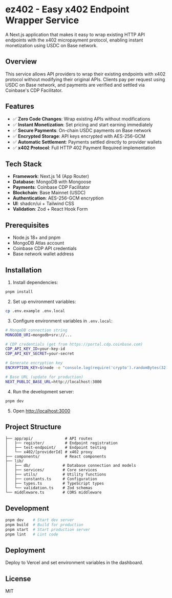# ez402 - Easy x402 Endpoint Wrapper Service

A Next.js application that makes it easy to wrap existing HTTP API endpoints with the x402 micropayment protocol, enabling instant monetization using USDC on Base network.

## Overview

This service allows API providers to wrap their existing endpoints with x402 protocol without modifying their original APIs. Clients pay per request using USDC on Base network, and payments are verified and settled via Coinbase's CDP Facilitator.

## Features

- ✅ **Zero Code Changes**: Wrap existing APIs without modifications
- ✅ **Instant Monetization**: Set pricing and start earning immediately
- ✅ **Secure Payments**: On-chain USDC payments on Base network
- ✅ **Encrypted Storage**: API keys encrypted with AES-256-GCM
- ✅ **Automatic Settlement**: Payments settled directly to provider wallets
- ✅ **x402 Protocol**: Full HTTP 402 Payment Required implementation

## Tech Stack

- **Framework**: Next.js 14 (App Router)
- **Database**: MongoDB with Mongoose
- **Payments**: Coinbase CDP Facilitator
- **Blockchain**: Base Mainnet (USDC)
- **Authentication**: AES-256-GCM encryption
- **UI**: shadcn/ui + Tailwind CSS
- **Validation**: Zod + React Hook Form

## Prerequisites

- Node.js 18+ and pnpm
- MongoDB Atlas account
- Coinbase CDP API credentials
- Base network wallet address

## Installation

1. Install dependencies:
```bash
pnpm install
```

2. Set up environment variables:
```bash
cp .env.example .env.local
```

3. Configure environment variables in `.env.local`:
```bash
# MongoDB connection string
MONGODB_URI=mongodb+srv://...

# CDP credentials (get from https://portal.cdp.coinbase.com)
CDP_API_KEY_ID=your-key-id
CDP_API_KEY_SECRET=your-secret

# Generate encryption key
ENCRYPTION_KEY=$(node -e "console.log(require('crypto').randomBytes(32).toString('hex'))")

# Base URL (update for production)
NEXT_PUBLIC_BASE_URL=http://localhost:3000
```

4. Run the development server:
```bash
pnpm dev
```

5. Open [http://localhost:3000](http://localhost:3000)

## Project Structure

```
├── app/api/              # API routes
│   ├── register/         # Endpoint registration
│   ├── test-endpoint/    # Endpoint testing
│   └── x402/[providerId] # x402 proxy
├── components/           # React components
├── lib/
│   ├── db/              # Database connection and models
│   ├── services/        # Core services
│   ├── utils/           # Utility functions
│   ├── constants.ts     # Configuration
│   ├── types.ts         # TypeScript types
│   └── validation.ts    # Zod schemas
└── middleware.ts        # CORS middleware
```

## Development

```bash
pnpm dev    # Start dev server
pnpm build  # Build for production
pnpm start  # Start production server
pnpm lint   # Lint code
```

## Deployment

Deploy to Vercel and set environment variables in the dashboard.

## License

MIT
